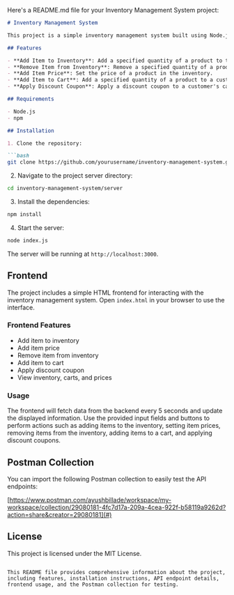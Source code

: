 Here's a README.md file for your Inventory Management System project:

```markdown
# Inventory Management System

This project is a simple inventory management system built using Node.js and Express. It allows you to manage inventory items, their prices, and customer carts. Additionally, it supports applying discount coupons to the items in a cart.

## Features

- **Add Item to Inventory**: Add a specified quantity of a product to the inventory.
- **Remove Item from Inventory**: Remove a specified quantity of a product from the inventory.
- **Add Item Price**: Set the price of a product in the inventory.
- **Add Item to Cart**: Add a specified quantity of a product to a customer's cart.
- **Apply Discount Coupon**: Apply a discount coupon to a customer's cart.

## Requirements

- Node.js
- npm

## Installation

1. Clone the repository:

```bash
git clone https://github.com/yourusername/inventory-management-system.git
```

2. Navigate to the project server directory:

```bash
cd inventory-management-system/server
```

3. Install the dependencies:

```bash
npm install
```

4. Start the server:

```bash
node index.js
```

The server will be running at `http://localhost:3000`.

## Frontend

The project includes a simple HTML frontend for interacting with the inventory management system. Open `index.html` in your browser to use the interface.

### Frontend Features

- Add item to inventory
- Add item price
- Remove item from inventory
- Add item to cart
- Apply discount coupon
- View inventory, carts, and prices

### Usage

The frontend will fetch data from the backend every 5 seconds and update the displayed information. Use the provided input fields and buttons to perform actions such as adding items to the inventory, setting item prices, removing items from the inventory, adding items to a cart, and applying discount coupons.

## Postman Collection

You can import the following Postman collection to easily test the API endpoints:

[https://www.postman.com/ayushbillade/workspace/my-workspace/collection/29080181-4fc7d17a-209a-4cea-922f-b58119a9262d?action=share&creator=29080181](#)


## License

This project is licensed under the MIT License.
```

This README file provides comprehensive information about the project, including features, installation instructions, API endpoint details, frontend usage, and the Postman collection for testing.
